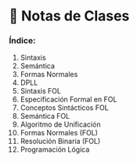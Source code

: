 # 📂 Notas de Clases

### Índice:

1. Sintaxis
2. Semántica
3. Formas Normales
4. DPLL
5. Sintaxis FOL
6. Especificación Formal en FOL
7. Conceptos Sintácticos FOL
8. Semántica FOL
9. Algoritmo de Unificación
10. Formas Normales (FOL)
11. Resolución Binaria (FOL)
12. Programación Lógica
